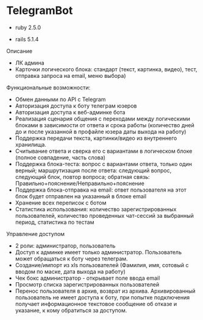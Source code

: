 # TelegramBot

* ruby 2.5.0

* rails 5.1.4

 Описание

* ЛК админа
* Карточки логического блока: стандарт (текст, картинка, видео), тест, отправка запроса на email, меню выбора)

Функциональные возможности:

* Обмен данными по API с Telegram
* Авторизация доступа к боту телеграм юзеров
* Авторизация доступа к веб-админке бота
* Реализация сценария общения с переходами между логическими блоками в зависимости от ответа и срока работы (количество 
дней до и после указанной в профайле юзера даты выхода на работу)
* Поддержка передачи текста, картинки/видео из внутреннего хранилища.
* Считывание ответа и сверка его с вариантами в логическом блоке (полное совпадение, часть слова)
* Поддержка блока-теста: вопрос с вариантами ответа, только один верный; маршрутизация после ответа: следующий вопрос, 
следующий блок, повтор вопроса; обратная связь: Правильно+пояснение/Неправильно+пояснение
* Поддержка блока-отправка на email: ответ пользователя на этот блок будет отправлен на указанный в блоке email
* Хранение всех переписок с ботом
* Статистика использования: количество зарегистрированных пользователей, количество проведенных чат-сессий за выбранный 
период, статистика по тестам

Управление доступом

* 2 роли: администратор, пользователь
* Доступ к админке имеет только администратор. Пользователь может обращаться к боту через телеграм.
* Создание/импорт из xls пользователей (Фамилия, имя, сотовый с вводом по маске, дата выхода на работу)
* Чек бокс администратор - открывает поле ввода email
* Просмотр списка зарегистрированных пользователей
* Перенос пользователя в архив, возврат из архива. Архивированный пользователь не имеет доступа к боту, при попытке 
подключения получает информационное текстовое сообщение об отказе и указание, к кому обратиться за доступом.
